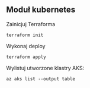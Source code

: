 ## Moduł kubernetes

Zainicjuj Terraforma
```
terraform init
```

Wykonaj deploy
```
terraform apply
```

Wylistuj utworzone klastry AKS:

```
az aks list --output table
```
